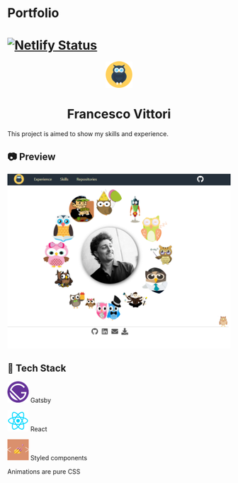 # Portfolio
[![Netlify Status](https://api.netlify.com/api/v1/badges/943a974b-4a9f-4d32-a42f-fcd99a61dfcb/deploy-status)](https://app.netlify.com/sites/zen-mcclintock-5116f1/deploys)
=======
<p align="center">
  <a href="https://www.francescovittori.com">
    <img alt="owl" src="./public/images/owlicon.svg" width="60" />
  </a>
</p>
<h1 align="center">
  Francesco Vittori
</h1>

This project is aimed to show my skills and experience.

## 📷 Preview
![Preview](./public/images/preview.PNG)

## 🚀 Tech Stack
![Gatsby](./public/icons/icon-48x48.png) Gatsby

![React](./public/icons/React-48x48.png) React

![StyledComp](./public/icons/StyledComp.png) Styled components

Animations are pure CSS

